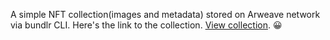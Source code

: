 A simple NFT collection(images and metadata) stored on Arweave network via bundlr CLI. Here's the link to the collection. [View collection](https://testnets.opensea.io/collection/unrelated-v3). :grinning: 	
